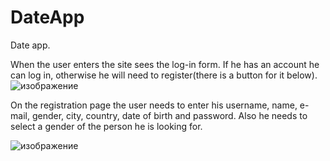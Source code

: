 # DateApp
Date app.

When the user enters the site sees the log-in form. If he has an account he can log in, otherwise he will need to register(there is a button for it below). 
![изображение](https://user-images.githubusercontent.com/72472295/119332393-2e6b5d00-bc91-11eb-984e-939d615bd3f4.png)

On the registration page the user needs to enter his username, name, e-mail, gender, city, country, date of birth and password. Also he needs to select a gender of the person he is looking for.

![изображение](https://user-images.githubusercontent.com/72472295/119333007-07f9f180-bc92-11eb-8b72-6206080fbe3a.png)


